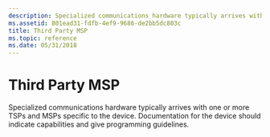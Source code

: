 ```yaml
---
description: Specialized communications hardware typically arrives with one or more TSPs and MSPs specific to the device. Documentation for the device should indicate capabilities and give programming guidelines.
ms.assetid: 801ead31-fdfb-4ef9-9686-de2bb5dc803c
title: Third Party MSP
ms.topic: reference
ms.date: 05/31/2018
---
```


# Third Party MSP

Specialized communications hardware typically arrives with one or more TSPs and MSPs specific to the device. Documentation for the device should indicate capabilities and give programming guidelines.

 

 



